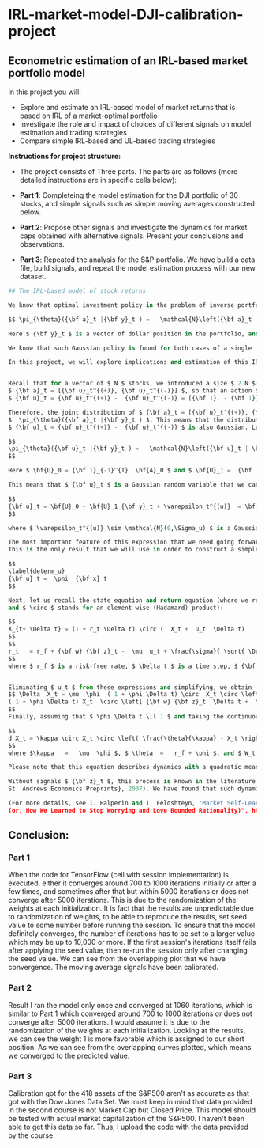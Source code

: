 # IRL-market-model-DJI-calibration-project
## Econometric estimation of an IRL-based market portfolio model

In this project you will: 

- Explore and estimate an IRL-based model of market returns that is based on IRL of a market-optimal portfolio 
- Investigate the role and impact of choices of different signals on model estimation and trading strategies
- Compare simple IRL-based and UL-based trading strategies

**Instructions for project structure:**

- The project consists of Three parts. The parts are as follows (more detailed instructions are in specific cells below):

- **Part 1**: Completeing the model estimation for the DJI portfolio of 30 stocks, and simple signals such as simple moving averages constructed below.

- **Part 2**: Propose other signals and investigate the dynamics for market caps obtained with alternative signals. Present your conclusions and observations.

- **Part 3**: Repeated the analysis for the S&P portfolio. We have build a data file, build signals, and repeat the model estimation process with our new dataset.
```python
## The IRL-based model of stock returns

We know that optimal investment policy in the problem of inverse portfolio optimization is a Gaussian policy

$$ \pi_{\theta}({\bf a}_t |{\bf y}_t ) =   \mathcal{N}\left({\bf a}_t | \bf{A}_0 + \bf{A}_1 {\bf y}_t, \Sigma_p \right) $$

Here $ {\bf y}_t $ is a vector of dollar position in the portfolio, and $ \bf{A}_0 $, $ \bf{A}_1 $ and $ \Sigma_p $ are parameters defining a Gaussian policy.   

We know that such Gaussian policy is found for both cases of a single investor and a market portfolio. We also sketched a numerical scheme that can iteratively compute coefficients $ \bf{A}_0$, $ \bf{A}_1 $ and $ \Sigma_p $ using a combination of a RL algorithm called G-learning and a trajectory optimization algorithm.

In this project, we will explore implications and estimation of this IRL-based model for the most interesting case - the market portfolio. It turns out that for this case, the model can be estimated in an easier way using a conventional Maximum Likelihood approach. To this end, we will re-formulate the model for this particular case in three easy steps.


Recall that for a vector of $ N $ stocks, we introduced a size $ 2 N $-action vector 
$ {\bf a}_t = [{\bf u}_t^{(+)}, {\bf u}_t^{(-)}] $, so that an action $ {\bf u}_t $ was defined as a difference of two non-negative numbers 
$ {\bf u}_t = {\bf u}_t^{(+)} -  {\bf u}_t^{(-)} = [{\bf 1}, - {\bf 1}] {\bf a}_t \equiv {\bf 1}_{-1}^{T} {\bf a}_t $.

Therefore, the joint distribution of $ {\bf a}_t = [{\bf u}_t^{(+)}, {\bf u}_t^{(-)} ] $ is given by our Gaussian policy
$  \pi_{\theta}({\bf a}_t |{\bf y}_t ) $. This means that the distribution of 
$ {\bf u}_t = {\bf u}_t^{(+)} -  {\bf u}_t^{(-)} $ is also Gaussian. Let us write it therefore as follows:

$$
\pi_{\theta}({\bf u}_t |{\bf y}_t ) =   \mathcal{N}\left({\bf u}_t | \bf{U}_0 + \bf{U}_1 {\bf y}_t, \Sigma_u \right) 
$$

Here $ \bf{U}_0 = {\bf 1}_{-1}^{T}  \bf{A}_0 $ and $ \bf{U}_1 =  {\bf 1}_{-1}^{T}  \bf{A}_1 $.

This means that $ {\bf u}_t $ is a Gaussian random variable that we can write as follows:

$$
{\bf u}_t = \bf{U}_0 + \bf{U}_1 {\bf y}_t + \varepsilon_t^{(u)}  = \bf{U}_0 + \bf{U}_1^{(x)} {\bf x}_t + \bf{U}_1^{(z)} {\bf z}_t + \varepsilon_t^{(u)} 
$$

where $ \varepsilon_t^{(u)} \sim \mathcal{N}(0,\Sigma_u) $ is a Gaussian random noise.  

The most important feature of this expression that we need going forward is is linear dependence on the state $ {\bf x}_t $. 
This is the only result that we will use in order to construct a simple dynamic market model resulting from our IRL model. We use a deterministic limit of this equation, where in addition we set $ \bf{U}_0 = \bf{U}_1^{(z)} = 0 $, and replace $ \bf{U}_1^{(x)} \rightarrow \phi $ to simplify the notation. We thus obtain a simple deterministic policy

$$
\label{determ_u}
{\bf u}_t =  \phi  {\bf x}_t 
$$

Next, let us recall the state equation and return equation (where we reinstate a time step $ \Delta t $,
and $ \circ $ stands for an element-wise (Hadamard) product):

$$
X_{t+ \Delta t} = (1 + r_t \Delta t) \circ (  X_t +  u_t  \Delta t)  
$$
$$
r_t   = r_f + {\bf w} {\bf z}_t -  \mu  u_t + \frac{\sigma}{ \sqrt{ \Delta t}} \varepsilon_t 
$$
where $ r_f $ is a risk-free rate, $ \Delta t $ is a time step, $ {\bf z}_t $ is a vector of predictors with weights $ {\bf w} $, $ \mu $ is a market impact parameter with a linear impact specification, and $ \varepsilon_t \sim \mathcal{N} (\cdot| 0, 1) $ is a white noise residual.


Eliminating $ u_t $ from these expressions and simplifying, we obtain
$$ \Delta  X_t = \mu  \phi  ( 1 + \phi \Delta t) \circ  X_t \circ \left(  \frac{r_f (1 + \phi \Delta t)  + \phi}{ \mu \phi (1+ \phi \Delta t )}  -  X_t \right) \Delta t + 
( 1 + \phi \Delta t) X_t  \circ \left[ {\bf w} {\bf z}_t  \Delta t +  \sigma \sqrt{ \Delta t} \varepsilon_t \right]
$$
Finally, assuming that $ \phi \Delta t \ll 1 $ and taking the continuous-time limit $  \Delta t \rightarrow dt $, we obtain 

$$
d X_t = \kappa \circ X_t \circ \left( \frac{\theta}{\kappa} - X_t \right) dt +  X_t \circ \left[ {\bf w} {\bf z}_t \, dt + \sigma d W_t \right]
$$
where $\kappa   =   \mu  \phi $, $ \theta  =   r_f + \phi $, and $ W_t $ is a standard Brownian motion.

Please note that this equation describes dynamics with a quadratic mean reversion. It is quite different from models with linear mean reversion such as the Ornstein-Uhlenbeck (OU) process. 

Without signals $ {\bf z}_t $, this process is known in the literature as a Geometric Mean Reversion (GMR) process. It has been used (for a one-dimensional setting) by Dixit and Pyndick (" Investment Under Uncertainty", Princeton 1994), and investigated (also for 1D) by Ewald and Yang ("Geometric Mean Reversion: Formulas for the Equilibrium Density and Analytic Moment Matching", {\it University of 
St. Andrews Economics Preprints}, 2007). We have found that such dynamics (in a multi-variate setting) can also be obtained for market caps (or equivalently for stock prices, so long as the number of shares is held fixed) using Inverse Reinforcement Learning! 

(For more details, see I. Halperin and I. Feldshteyn, "Market Self-Learning of Signals, Impact and Optimal Trading: Invisible Hand Inference with Free Energy.
(or, How We Learned to Stop Worrying and Love Bounded Rationality)", https://papers.ssrn.com/sol3/papers.cfm?abstract\_id=3174498) 
```


## Conclusion:

### Part 1 
When the code for TensorFlow (cell with session implementation) is executed, either it converges around 700 to 1000 iterations initially or after a few times, and sometimes after that but within 5000 iterations or does not converge after 5000 iterations. This is due to the randomization of the weights at each initialization. It is fact that the results are unpredictable due to randomization of weights, to be able to reproduce the results, set seed value to some number before running the session. To ensure that the model definitely converges, the number of iterations has to be set to a larger value which may be up to 10,000 or more. If the first session's iterations itself fails after applying the seed value, then re-run the session only after changing the seed value. We can see from the overlapping plot that we have convergence. The moving average signals have been calibrated.

### Part 2
Result I ran the model only once and converged at 1060 iterations, which is similar to Part 1 which converged around 700 to 1000 iterations or does not converge after 5000 iterations. I would assume it is due to the randomization of the weights at each initialization. Looking at the results, we can see the weight 1 is more favorable which is assigned to our short position. As we can see from the overlapping curves plotted, which means we converged to the predicted value.

### Part 3
Calibration got for the 418 assets of the S&P500 aren't as accurate as that got with the Dow Jones Data Set. We must keep in mind that data provided in the second course is not Market Cap but Closed Price. This model should be tested with actual market capitalization of the S&P500. I haven't been able to get this data so far. Thus, I upload the code with the data provided by the course
